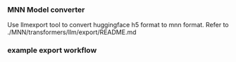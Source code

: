 ### MNN Model converter
Use llmexport tool to convert huggingface h5 format to mnn format. 
Refer to ./MNN/transformers/llm/export/README.md

### example export workflow


